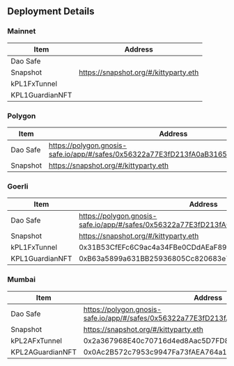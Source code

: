 ## Deployment Details

### Mainnet
| Item  | Address  |
|---|---|
| Dao Safe  |   |
| Snapshot | https://snapshot.org/#/kittyparty.eth  |
| kPL1FxTunnel |  |
| KPL1GuardianNFT |   |

### Polygon
| Item  | Address  |
|---|---|
| Dao Safe  | https://polygon.gnosis-safe.io/app/#/safes/0x56322a77E3fD213fA0aB3165C5078a9f197204C4  |
| Snapshot | https://snapshot.org/#/kittyparty.eth  |



### Goerli
| Item  | Address  |
|---|---|
| Dao Safe  | https://polygon.gnosis-safe.io/app/#/safes/0x56322a77E3fD213fA0aB3165C5078a9f197204C4  |
| Snapshot | https://snapshot.org/#/kittyparty.eth  |
| kPL1FxTunnel | 0x31B53CfEFc6C9ac4a34FBe0CDdAEaF89A815D237 |
| KPL1GuardianNFT | 0xB63a5899a631BB25936805Cc820683e7c4Ee1B82  |

### Mumbai
| Item  | Address  |
|---|---|
| Dao Safe  | https://polygon.gnosis-safe.io/app/#/safes/0x56322a77E3fD213fA0aB3165C5078a9f197204C4  |
| Snapshot | https://snapshot.org/#/kittyparty.eth  |
| kPL2AFxTunnel | 0x2a367968E40c70716d4ed8Aac5D7FD8CE706EC91 |
| KPL2AGuardianNFT | 0x0Ac2B572c7953c9947Fa73fAEA764a1641124D43  |